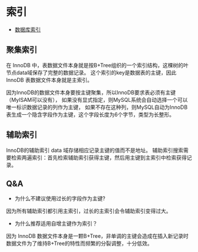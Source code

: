 # 索引

* [数据库索引](https://github.com/SunnnyChan/knowledge-Sys-of-DB/blob/master/db-system/index/README.md)

## 聚集索引

在 InnoDB 中，表数据文件本身就是按B+Tree组织的一个索引结构，这棵树的叶节点data域保存了完整的数据记录。
这个索引的key是数据表的主键，因此 InnoDB 表数据文件本身就是主索引。

因为InnoDB的数据文件本身要按主键聚集，所以InnoDB要求表必须有主键（MyISAM可以没有），
如果没有显式指定，则MySQL系统会自动选择一个可以唯一标识数据记录的列作为主键，
如果不存在这种列，则MySQL自动为InnoDB表生成一个隐含字段作为主键，这个字段长度为6个字节，类型为长整形。

## 辅助索引

InnoDB的辅助索引 data 域存储相应记录主键的值而不是地址。
辅助索引搜索需要检索两遍索引：首先检索辅助索引获得主键，然后用主键到主索引中检索获得记录。

## Q&A
* 为什么不建议使用过长的字段作为主键?  

因为所有辅助索引都引用主索引，过长的主索引会令辅助索引变得过大。

* 为什么推荐适用自增主键作为索引？

因为 InnoDB 数据文件本身是一颗B+Tree，非单调的主键会造成在插入新记录时数据文件为了维持B+Tree的特性而频繁的分裂调整，十分低效。

